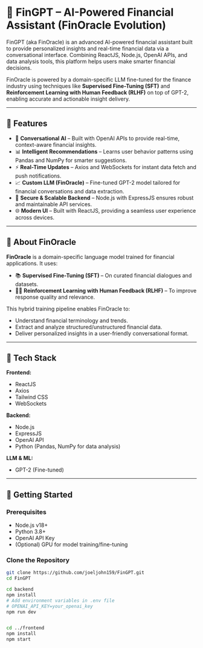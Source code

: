 # 💸 FinGPT – AI-Powered Financial Assistant (FinOracle Evolution)

FinGPT (aka FinOracle) is an advanced AI-powered financial assistant built to provide personalized insights and real-time financial data via a conversational interface. Combining ReactJS, Node.js, OpenAI APIs, and data analysis tools, this platform helps users make smarter financial decisions.

FinOracle is powered by a domain-specific LLM fine-tuned for the finance industry using techniques like **Supervised Fine-Tuning (SFT)** and **Reinforcement Learning with Human Feedback (RLHF)** on top of GPT-2, enabling accurate and actionable insight delivery.

---

## 🚀 Features

- 🤖 **Conversational AI** – Built with OpenAI APIs to provide real-time, context-aware financial insights.
- 📊 **Intelligent Recommendations** – Learns user behavior patterns using Pandas and NumPy for smarter suggestions.
- ⚡ **Real-Time Updates** – Axios and WebSockets for instant data fetch and push notifications.
- 📈 **Custom LLM (FinOracle)** – Fine-tuned GPT-2 model tailored for financial conversations and data extraction.
- 🔐 **Secure & Scalable Backend** – Node.js with ExpressJS ensures robust and maintainable API services.
- 🌐 **Modern UI** – Built with ReactJS, providing a seamless user experience across devices.

---

## 🧠 About FinOracle

**FinOracle** is a domain-specific language model trained for financial applications. It uses:
- 📚 **Supervised Fine-Tuning (SFT)** – On curated financial dialogues and datasets.
- 👨‍🏫 **Reinforcement Learning with Human Feedback (RLHF)** – To improve response quality and relevance.

This hybrid training pipeline enables FinOracle to:
- Understand financial terminology and trends.
- Extract and analyze structured/unstructured financial data.
- Deliver personalized insights in a user-friendly conversational format.

---

## 🧰 Tech Stack

**Frontend:**
- ReactJS
- Axios
- Tailwind CSS
- WebSockets

**Backend:**
- Node.js
- ExpressJS
- OpenAI API
- Python (Pandas, NumPy for data analysis)

**LLM & ML:**
- GPT-2 (Fine-tuned)

---

## 🔧 Getting Started

### Prerequisites

- Node.js v18+
- Python 3.8+
- OpenAI API Key
- (Optional) GPU for model training/fine-tuning

### Clone the Repository

```bash
git clone https://github.com/joeljohn159/FinGPT.git
cd FinGPT

cd backend
npm install
# Add environment variables in .env file
# OPENAI_API_KEY=your_openai_key
npm run dev


cd ../frontend
npm install
npm start
```
